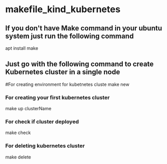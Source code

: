 # makefile_kind_kubernetes

## If you don't have Make command in your ubuntu system just run the following command 
apt install make

## Just go with the following command to create Kubernetes cluster in a single node
#For creating environment for kubetnetes cluste 
make new

### For creating your first kubernetes cluster
make up clusterName

### For check if cluster deployed
make check
### For deleting kubernetes cluster 
make delete 
